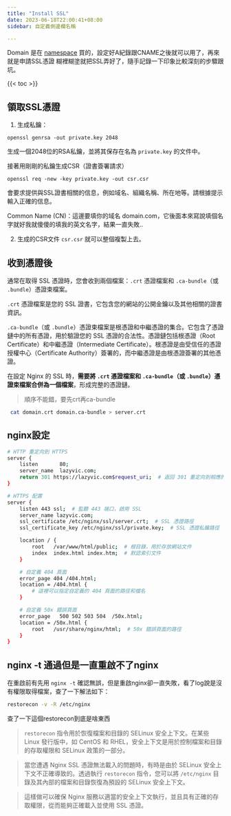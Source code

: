 ```yaml
---
title: "Install SSL"
date: 2023-06-18T22:00:41+08:00
sidebar: 自定義側邊欄名稱

---
```


Domain 是在 [namespace](https://www.namecheap.com/) 買的，設定好A紀錄跟CNAME之後就可以用了，再來就是申請SSL憑證
糊裡糊塗就把SSL弄好了，隨手記錄一下印象比較深刻的步驟跟坑。

{{< toc >}}

## 領取SSL憑證


1. 生成私鑰：

```
openssl genrsa -out private.key 2048
```

生成一個2048位的RSA私鑰，並將其保存在名為 `private.key` 的文件中。

接著用剛剛的私鑰生成CSR（證書簽署請求）

```
openssl req -new -key private.key -out csr.csr
```

會要求提供與SSL證書相關的信息，例如域名、組織名稱、所在地等。請根據提示輸入正確的信息。

Common Name (CN)：這邊要填你的域名 domain.com，它後面本來寫說填個名字就好我就傻傻的填我的英文名字，結果一直失敗..

2. 生成的CSR文件 `csr.csr` 就可以整個複製上去。





## 收到憑證後

通常在取得 SSL 憑證時，您會收到兩個檔案：`.crt` 憑證檔案和 `.ca-bundle`（或 `.bundle`）憑證束檔案。

`.crt` 憑證檔案是您的 SSL 證書，它包含您的網站的公開金鑰以及其他相關的證書資訊。

`.ca-bundle`（或 `.bundle`）憑證束檔案是根憑證和中繼憑證的集合。它包含了憑證鏈中的所有憑證，用於驗證您的 SSL 憑證的合法性。憑證鏈包括根憑證（Root Certificate）和中繼憑證（Intermediate Certificate）。根憑證是由受信任的憑證授權中心（Certificate Authority）簽署的，而中繼憑證是由根憑證簽署的其他憑證。

在設定 Nginx 的 SSL 時，**需要將 `.crt` 憑證檔案和 `.ca-bundle`（或 `.bundle`）憑證束檔案合併為一個檔案**，形成完整的憑證鏈。



>順序不能錯，要先crt再ca-bundle 

```bash
 cat domain.crt domain.ca-bundle > server.crt
```



## nginx設定 



```bash
# HTTP 重定向到 HTTPS
server {
    listen       80;
    server_name  lazyvic.com;
    return 301 https://lazyvic.com$request_uri;  # 返回 301 重定向到相應的 HTTPS URL
}

# HTTPS 配置
server {
    listen 443 ssl;  # 監聽 443 端口，啟用 SSL
    server_name lazyvic.com;
    ssl_certificate /etc/nginx/ssl/server.crt;  # SSL 憑證路徑
    ssl_certificate_key /etc/nginx/ssl/private.key;  # SSL 憑證私鑰路徑

    location / {
        root   /var/www/html/public;  # 根目錄，用於存放網站文件
        index  index.html index.htm;  # 默認索引文件
    }

    # 自定義 404 頁面
    error_page 404 /404.html;
    location = /404.html {
        # 這裡可以指定自定義的 404 頁面的路徑和檔名
    }

    # 自定義 50x 錯誤頁面
    error_page   500 502 503 504  /50x.html;
    location = /50x.html {
        root   /usr/share/nginx/html;  # 50x 錯誤頁面的路徑
    }
}

```





## nginx -t 通過但是一直重啟不了nginx



在重啟前有先用 `nginx -t` 確認無誤，但是重啟nginx卻一直失敗，看了log說是沒有權限取得檔案，查了一下解法如下：

```bash
restorecon -v -R /etc/nginx
```

查了一下這個restorecon到底是啥東西

>`restorecon` 指令用於恢復檔案和目錄的 SELinux 安全上下文。在某些 Linux 發行版中，如 CentOS 和 RHEL，安全上下文是用於控制檔案和目錄的存取權限和 SELinux 政策的一部分。

> 當您遭遇 Nginx SSL 憑證無法載入的問題時，有時是由於 SELinux 安全上下文不正確導致的。透過執行 `restorecon` 指令，您可以將 `/etc/nginx` 目錄及其內部的檔案和目錄恢復為預設的 SELinux 安全上下文。

> 這樣做可以確保 Nginx 服務以適當的安全上下文執行，並且具有正確的存取權限，從而能夠正確載入並使用 SSL 憑證。